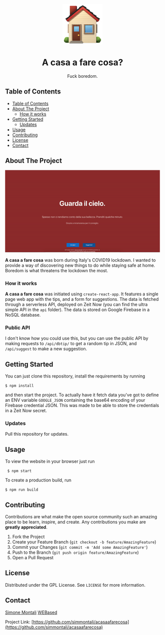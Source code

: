 <!-- PROJECT LOGO -->
<br />
<p align="center">
  <a href="https://github.com/simmontali/acasaafarecosa">
    <img src="src/res/house.png" alt="Logo" width="130" height="130">
  </a>
  <h1 align="center">A casa a fare cosa?</h1>

  <p align="center">
    Fuck boredom.
  </p>
</p>

<!-- TABLE OF CONTENTS -->

## Table of Contents

- [Table of Contents](#table-of-contents)
- [About The Project](#about-the-project)
  - [How it works](#how-it-works)
- [Getting Started](#getting-started)
  - [Updates](#updates)
- [Usage](#usage)
- [Contributing](#contributing)
- [License](#license)
- [Contact](#contact)

<!-- ABOUT THE PROJECT -->

## About The Project

![Product Name Screen Shot][screenshot]

**A casa a fare cosa** was born during Italy's COVID19 lockdown. I wanted to provide a way of discovering new things to do while staying safe at home. Boredom is what threatens the lockdown the most.

### How it works

**A casa a fare cosa** was initiated using `create-react-app`. It features a single page web app with the tips, and a form for suggestions. The data is fetched through a serverless API, deployed on Zeit Now (you can find the ultra simple API in the `api` folder). The data is stored on Google Firebase in a NoSQL database.

### Public API

I don't know how you could use this, but you can use the public API by making requests to `/api/dbtip/` to get a random tip in JSON, and `/api/suggest` to make a new suggestion.

<!-- GETTING STARTED -->

## Getting Started

You can just clone this repository, install the requirements by running

```
$ npm install
```

and then start the project.
To actually have it fetch data you've got to define an ENV variable `GOOGLE_JSON` containing the base64 encoding of your Firebase credential JSON. This was made to be able to store the credentials in a Zeit Now secret.

### Updates

Pull this repository for updates.

<!-- USAGE EXAMPLES -->

## Usage

To view the website in your browser just run

```
 $ npm start
```

To create a production build, run

```
$ npm run build
```

<!-- CONTRIBUTING -->

## Contributing

Contributions are what make the open source community such an amazing place to be learn, inspire, and create. Any contributions you make are **greatly appreciated**.

1. Fork the Project
2. Create your Feature Branch (`git checkout -b feature/AmazingFeature`)
3. Commit your Changes (`git commit -m 'Add some AmazingFeature'`)
4. Push to the Branch (`git push origin feature/AmazingFeature`)
5. Open a Pull Request

<!-- LICENSE -->

## License

Distributed under the GPL License. See `LICENSE` for more information.

<!-- CONTACT -->

## Contact

[Simone Montali](https://monta.li)
[WEBased](https://webased.it)

Project Link: [https://github.com/simmontali/acasaafarecosa](https://github.com/simmontali/acasaafarecosa)

[screenshot]: src/res/screencap.gif "Screenshot"
